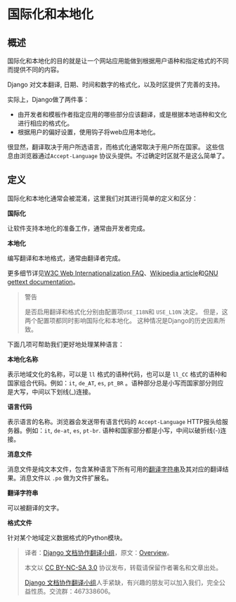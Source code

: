 # 国际化和本地化 #

## 概述 ##

国际化和本地化的目的就是让一个网站应用能做到根据用户语种和指定格式的不同而提供不同的内容。

Django 对文本翻译, 日期、时间和数字的格式化，以及时区提供了完善的支持。

实际上，Django做了两件事：

+ 由开发者和模板作者指定应用的哪些部分应该翻译，或是根据本地语种和文化进行相应的格式化。
+ 根据用户的偏好设置，使用钩子将web应用本地化。

很显然，翻译取决于用户所选语言，而格式化通常取决于用户所在国家。 这些信息由浏览器通过`Accept-Language` 协议头提供。不过确定时区就不是这么简单了。

## 定义 ##

国际化和本地化通常会被混淆，这里我们对其进行简单的定义和区分：

**国际化**

让软件支持本地化的准备工作，通常由开发者完成。

**本地化**

编写翻译和本地格式，通常由翻译者完成。

更多细节详见[W3C Web Internationalization FAQ](http://www.w3.org/International/questions/qa-i18n)、[Wikipedia article](http://en.wikipedia.org/wiki/Internationalization_and_localization)和[GNU gettext documentation](http://www.gnu.org/software/gettext/manual/gettext.html#Concepts)。

> 警告
>
> 是否启用翻译和格式化分别由配置项`USE_I18N`和 `USE_L10N` 决定。 但是，这两个配置项都同时影响国际化和本地化。 这种情况是Django的历史因素所致。

下面几项可帮助我们更好地处理某种语言：

**本地化名称**

表示地域文化的名称，可以是 `ll` 格式的语种代码，也可以是 `ll_CC` 格式的语种和国家组合代码。例如：`it`, `de_AT`, `es`, `pt_BR` 。语种部分总是小写而国家部分则应是大写，中间以下划线(\_)连接。

**语言代码**

表示语言的名称。浏览器会发送带有语言代码的 ``Accept-Language`` HTTP报头给服务器。例如：`it`, `de-at`, `es`, `pt-br`. 语种和国家部分都是小写，中间以破折线(-)连接。

**消息文件**

消息文件是纯文本文件，包含某种语言下所有可用的[翻译字符串](http://python.usyiyi.cn/django/topics/i18n/index.html#term-translation-string)及其对应的翻译结果。消息文件以 `.po` 做为文件扩展名。

**翻译字符串**

可以被翻译的文字。

**格式文件**

针对某个地域定义数据格式的Python模块。

> 译者：[Django 文档协作翻译小组](http://python.usyiyi.cn/django/index.html)，原文：[Overview](https://docs.djangoproject.com/en/1.8/topics/i18n/)。
>
> 本文以 [CC BY-NC-SA 3.0](http://creativecommons.org/licenses/by-nc-sa/3.0/cn/) 协议发布，转载请保留作者署名和文章出处。
>
> [Django 文档协作翻译小组](http://python.usyiyi.cn/django/index.html)人手紧缺，有兴趣的朋友可以加入我们，完全公益性质。交流群：467338606。
